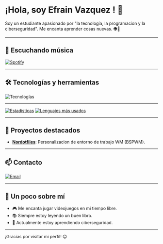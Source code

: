 # ¡Hola, soy Efrain Vazquez ! 👋

Soy un estudiante apasionado por "la tecnología, la programacion y la ciberseguridad". 
Me encanta aprender cosas nuevas. 👽👾

---

## 🎵 Escuchando música

[![Spotify](https://spotify-github-profile.kittinanx.com/api/view?uid=hl381txox12q1o2wnwk0c2kyz&cover_image=true&theme=default&show_offline=false&background_color=121212&interchange=false&bar_color=944fe8)](https://github.com/kittinan/spotify-github-profile)

---

## 🛠️ Tecnologías y herramientas

![Tecnologías](https://skillicons.dev/icons?i=arch,linux,git,github,bash,python,vim)

---

[![Estadísticas](https://github-readme-stats.vercel.app/api?username=Ckabos&show_icons=true&theme=radical)](https://github.com/Ckabos)
[![Lenguajes más usados](https://github-readme-stats.vercel.app/api/top-langs/?username=Ckabos&layout=compact&theme=radical)](https://github.com/Ckabos)

---

## 🌟 Proyectos destacados

- **[Nordotfiles](https://github.com/Ckabos/nordotfiles.git)**: Personalizacion de entorno de trabajo WM (BSPWM).


---

## 📫 Contacto

[![Email](https://img.shields.io/badge/Email-efra.chivas.evf%40gmail.com-blue?style=flat-square&logo=gmail)](mailto:efra.chivas.evf@gmail.com)

---

## 🎨 Un poco sobre mí

- 🎮 Me encanta jugar videojuegos en mi tiempo libre.
- 📚 Siempre estoy leyendo un buen libro.
- 🌱 Actualmente estoy aprendiendo ciberseguridad.

---

¡Gracias por visitar mi perfil! 😊

